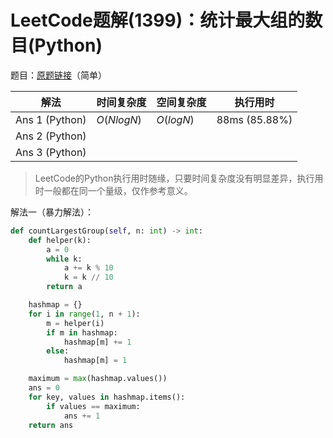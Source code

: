# LeetCode题解(1399)：统计最大组的数目(Python)

题目：[原题链接](https://leetcode-cn.com/problems/count-largest-group/)（简单）

| 解法           | 时间复杂度 | 空间复杂度 | 执行用时      |
| -------------- | ---------- | ---------- | ------------- |
| Ans 1 (Python) | $O(NlogN)$ | $O(logN)$  | 88ms (85.88%) |
| Ans 2 (Python) |            |            |               |
| Ans 3 (Python) |            |            |               |

>  LeetCode的Python执行用时随缘，只要时间复杂度没有明显差异，执行用时一般都在同一个量级，仅作参考意义。

解法一（暴力解法）：

```python
def countLargestGroup(self, n: int) -> int:
    def helper(k):
        a = 0
        while k:
            a += k % 10
            k = k // 10
        return a

    hashmap = {}
    for i in range(1, n + 1):
        m = helper(i)
        if m in hashmap:
            hashmap[m] += 1
        else:
            hashmap[m] = 1

    maximum = max(hashmap.values())
    ans = 0
    for key, values in hashmap.items():
        if values == maximum:
            ans += 1
    return ans
```